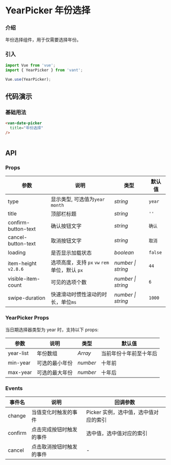 # YearPicker 年份选择

### 介绍

年份选择组件，用于仅需要选择年份。

### 引入

```js
import Vue from 'vue';
import { YearPicker } from 'vant';

Vue.use(YearPicker);
```

## 代码演示

### 基础用法

```html
<van-date-picker
  title="年份选择"
/>
```

```js
```

## API

### Props

| 参数 | 说明 | 类型 | 默认值 |
| --- | --- | --- | --- |
| type | 显示类型, 可选值为`year` `month` | _string_ | `year` |
| title | 顶部栏标题 | _string_ | `''` |
| confirm-button-text | 确认按钮文字 | _string_ | `确认` |
| cancel-button-text | 取消按钮文字 | _string_ | `取消` |
| loading | 是否显示加载状态 | _boolean_ | `false` |
| item-height `v2.8.6` | 选项高度，支持 `px` `vw` `rem` 单位，默认 `px` | _number \| string_ | `44` |
| visible-item-count | 可见的选项个数 | _number \| string_ | `6` |
| swipe-duration | 快速滑动时惯性滚动的时长，单位`ms` | _number \| string_ | `1000` |

### YearPicker Props

当日期选择器类型为 year 时，支持以下 props:

| 参数     | 说明                       | 类型   | 默认值 |
| -------- | -------------------------- | ------ | ------ |
| year-list | 年份数组 | _Array_ | 当前年份十年前至十年后 |
| min-year | 可选的最小年份 | _number_ | 十年前 |
| max-year | 可选的最大年份 | _number_ | 十年后 |


### Events

| 事件名  | 说明                     | 回调参数              |
| ------- | ------------------------ | --------------------- |
| change  | 当值变化时触发的事件     | Picker 实例，选中值，选中值对应的索引 |
| confirm | 点击完成按钮时触发的事件 | 选中值，选中值对应的索引 |
| cancel  | 点击取消按钮时触发的事件 | -                     |
